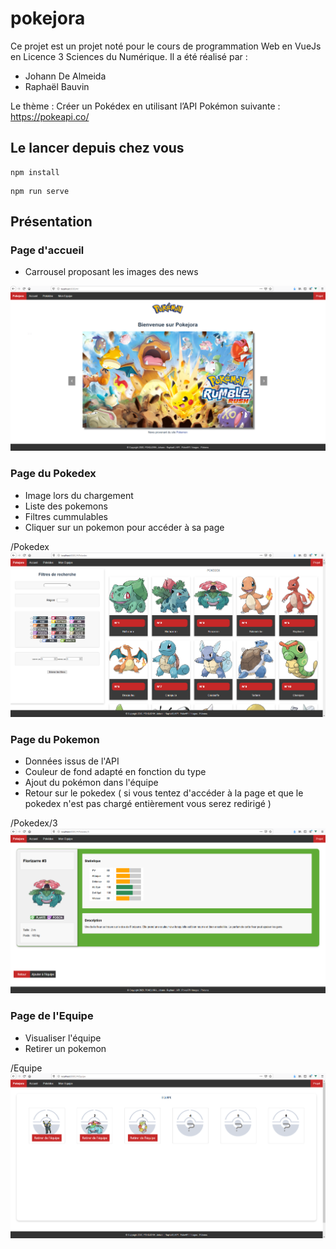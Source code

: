 # pokejora

Ce projet est un projet noté pour le cours de programmation Web en VueJs en Licence 3 Sciences du Numérique.
Il a été réalisé par :
- Johann De Almeida
- Raphaël Bauvin

Le thème : Créer un Pokédex en utilisant l’API Pokémon suivante : https://pokeapi.co/ 

## Le lancer depuis chez vous
```
npm install
```
```
npm run serve
```

## Présentation

### Page d'accueil
- Carrousel proposant les images des news

![image](https://raw.githubusercontent.com/Rafyb/Pokejora/master/docs/screens/Acceuil.png "Page accueil")

### Page du Pokedex
- Image lors du chargement
- Liste des pokemons
- Filtres cummulables
- Cliquer sur un pokemon pour accéder à sa page

/Pokedex
![image](https://raw.githubusercontent.com/Rafyb/Pokejora/master/docs/screens/Pokedex.png "Page Pokedex")

### Page du Pokemon
- Données issus de l'API
- Couleur de fond adapté en fonction du type
- Ajout du pokémon dans l'équipe
- Retour sur le pokedex
( si vous tentez d'accéder à la page et que le pokedex n'est pas chargé entièrement vous serez redirigé )

/Pokedex/3
![image](https://raw.githubusercontent.com/Rafyb/Pokejora/master/docs/screens/Pokemon.png "Page Pokemon")

### Page de l'Equipe
- Visualiser l'équipe
- Retirer un pokemon

/Equipe
![image](https://raw.githubusercontent.com/Rafyb/Pokejora/master/docs/screens/Equipe.png "Page Equipe")

